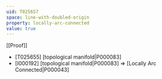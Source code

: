 ```yaml
---
uid: T025657
space: line-with-doubled-origin
property: locally-arc-connected
value: true
---
```

[[Proof]]

* [T025655] [topological manifold|P000083]
* [I000192] [topological manifold|P000083] => [Locally Arc Connected|P000043]

